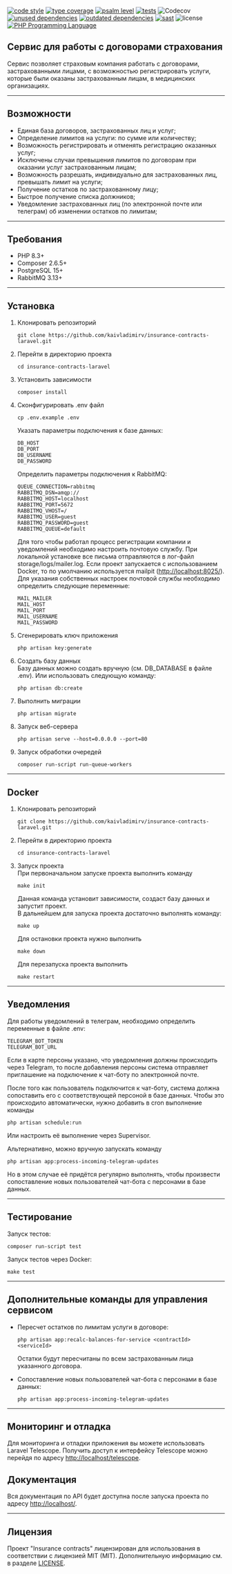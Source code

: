 [![code style](https://github.com/kaivladimirv/insurance-contracts-laravel/actions/workflows/code-style.yml/badge.svg)](https://github.com/kaivladimirv/insurance-contracts-laravel/actions/workflows/code-style.yml)
[![type coverage](https://shepherd.dev/github/kaivladimirv/insurance-contracts-laravel/coverage.svg)](https://shepherd.dev/github/kaivladimirv/insurance-contracts-laravel)
[![psalm level](https://shepherd.dev/github/kaivladimirv/insurance-contracts-laravel/level.svg)](https://psalm.dev/)
[![tests](https://github.com/kaivladimirv/insurance-contracts-laravel/actions/workflows/tests.yml/badge.svg)](https://github.com/kaivladimirv/insurance-contracts-laravel/actions/workflows/tests.yml)
![Codecov](https://img.shields.io/codecov/c/github/kaivladimirv/insurance-contracts-laravel?token=PBI5E8fvQm)
[![unused dependencies](https://github.com/kaivladimirv/insurance-contracts-laravel/actions/workflows/unused-dependencies.yml/badge.svg)](https://github.com/kaivladimirv/insurance-contracts-laravel/actions/workflows/unused-dependencies.yml)
[![outdated dependencies](https://github.com/kaivladimirv/insurance-contracts-laravel/actions/workflows/oudated-dependencies.yml/badge.svg)](https://github.com/kaivladimirv/insurance-contracts-laravel/actions/workflows/oudated-dependencies.yml)
[![sast](https://github.com/kaivladimirv/insurance-contracts-laravel/actions/workflows/sast.yml/badge.svg)](https://github.com/kaivladimirv/insurance-contracts-laravel/actions/workflows/sast.yml)
![license](https://img.shields.io/badge/license-MIT-green)
<a href="https://php.net"><img src="https://img.shields.io/badge/php-8.3%2B-%238892BF" alt="PHP Programming Language"></a>

## Сервис для работы с договорами страхования
Сервис позволяет страховым компания
работать с договорами, застрахованными лицами,
с возможностью регистрировать услуги,
которые были оказаны застрахованным лицам,
в медицинских организациях.
***

## Возможности
- Единая база договоров, застрахованных лиц и услуг;
- Определение лимитов на услуги: по сумме или количеству;
- Возможность регистрировать и отменять регистрацию оказанных услуг; 
- Исключены случаи превышения лимитов по договорам
  при оказании услуг застрахованным лицам;
- Возможность разрешать, индивидуально для застрахованных лиц, превышать лимит на услуги; 
- Получение остатков по застрахованному лицу;
- Быстрое получение списка должников;
- Уведомление застрахованных лиц (по электронной почте или телеграм) об изменении остатков по лимитам;
***

## Требования
* PHP 8.3+
* Composer 2.6.5+
* PostgreSQL 15+
* RabbitMQ 3.13+
***

## Установка

1. Клонировать репозиторий
   ```
   git clone https://github.com/kaivladimirv/insurance-contracts-laravel.git
   ```
2. Перейти в директорию проекта
   ```
   cd insurance-contracts-laravel
   ```
3. Установить зависимости
   ```
   composer install
   ```
4. Сконфигурировать .env файл
   ```
   cp .env.example .env
   ```
   
   Указать параметры подключения к базе данных:
   ```
   DB_HOST
   DB_PORT
   DB_USERNAME
   DB_PASSWORD
   ```
   
   Определить параметры подключения к RabbitMQ:
   ```
   QUEUE_CONNECTION=rabbitmq
   RABBITMQ_DSN=amqp://
   RABBITMQ_HOST=localhost
   RABBITMQ_PORT=5672
   RABBITMQ_VHOST=/
   RABBITMQ_USER=guest
   RABBITMQ_PASSWORD=guest
   RABBITMQ_QUEUE=default
   ```
   
   Для того чтобы работал процесс регистрации компании и уведомлений необходимо настроить почтовую службу. 
   При локальной установке все письма отправляются в лог-файл storage/logs/mailer.log.
   Если проект запускается с использованием Docker, то по умолчанию используется mailpit (<a href="http://localhost:8025/" target="_blank">http://localhost:8025/</a>).
   Для указания собственных настроек почтовой службы необходимо определить следующие переменные:
   ```
   MAIL_MAILER
   MAIL_HOST
   MAIL_PORT
   MAIL_USERNAME
   MAIL_PASSWORD
   ```
5. Сгенерировать ключ приложения
   ```
   php artisan key:generate
   ```
6. Создать базу данных  
   Базу данных можно создать вручную (см. DB_DATABASE в файле .env).
   Или использовать следующую команду:
   ```
   php artisan db:create
   ```   
7. Выполнить миграции
   ```
   php artisan migrate
   ```
8. Запуск веб-сервера
   ```
   php artisan serve --host=0.0.0.0 --port=80
   ```
9. Запуск обработки очередей
   ```
   composer run-script run-queue-workers
   ```
***

## Docker

1. Клонировать репозиторий
   ```
   git clone https://github.com/kaivladimirv/insurance-contracts-laravel.git
   ```
2. Перейти в директорию проекта
   ```
   cd insurance-contracts-laravel
   ```
3. Запуск проекта  
   При первоначальном запуске проекта выполнить команду
   ```
   make init
   ```
   Данная команда установит зависимости, создаст базу данных и запустит проект.  
   В дальнейшем для запуска проекта достаточно выполнять команду:
   ```
   make up
   ```

   Для остановки проекта нужно выполнить
   ```
   make down
   ```

   Для перезапуска проекта выполнить
   ```
   make restart
   ```
***

## Уведомления
   Для работы уведомлений в телеграм, необходимо определить переменные в файле .env:
   ```
   TELEGRAM_BOT_TOKEN
   TELEGRAM_BOT_URL
   ```

   Если в карте персоны указано, что уведомления должны происходить через Telegram, 
   то после добавления персоны система отправляет приглашение на подключение к чат-боту по электронной почте.

   После того как пользователь подключится к чат-боту, 
   система должна сопоставить его с соответствующей персоной в базе данных. 
   Чтобы это происходило автоматически, 
   нужно добавить в cron выполнение команды 
   ```
   php artisan schedule:run
   ```
   Или настроить её выполнение через Supervisor.

   Альтернативно, можно вручную запускать команду 
   ```
   php artisan app:process-incoming-telegram-updates
   ```
   Но в этом случае её придётся регулярно выполнять, 
   чтобы произвести сопоставление новых пользователей чат-бота с персонами в базе данных.
***

## Тестирование
   Запуск тестов:
   ```
   composer run-script test
   ```
   
   Запуск тестов через Docker:
   ```
   make test
   ```
***

## Дополнительные команды для управления сервисом
   - Пересчет остатков по лимитам услуги в договоре:
      ```   
      php artisan app:recalc-balances-for-service <contractId> <serviceId>
      ```
      Остатки будут пересчитаны по всем застрахованным лица указанного договора.      


   - Сопоставление новых пользователей чат-бота с персонами в базе данных:
      ```
      php artisan app:process-incoming-telegram-updates
      ```
***

## Мониторинг и отладка
Для мониторинга и отладки приложения вы можете использовать Laravel Telescope.
Получить доступ к интерфейсу Telescope можно перейдя по адресу [http://localhost/telescope](http://localhost/telescope).

## Документация
Вся документация по API будет доступна после запуска проекта по адресу [http://localhost/](http://localhost/).
***

## Лицензия
Проект "Insurance contracts" лицензирован для использования в соответствии с лицензией MIT (MIT). 
Дополнительную информацию см. в разделе [LICENSE](/LICENSE).
